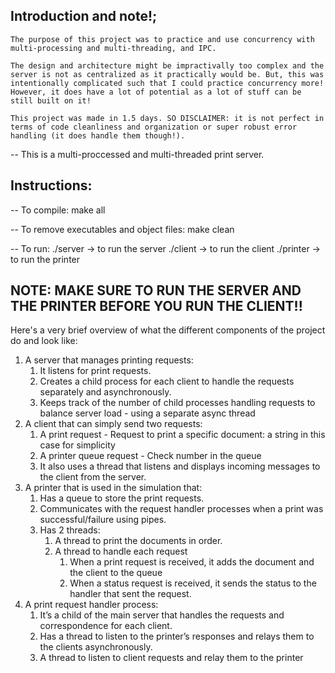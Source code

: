 ## Introduction and note!;
    The purpose of this project was to practice and use concurrency with multi-processing and multi-threading, and IPC.
    
    The design and architecture might be impractivally too complex and the server is not as centralized as it practically would be. But, this was intentionally complicated such that I could practice concurrency more! However, it does have a lot of potential as a lot of stuff can be still built on it!

    This project was made in 1.5 days. SO DISCLAIMER: it is not perfect in terms of code cleanliness and organization or super robust error handling (it does handle them though!). 

-- This is a multi-proccessed and multi-threaded print server.


## Instructions: 
-- To compile:
    make all

-- To remove executables and object files:
    make clean

-- To run:
    ./server -> to run the server
    ./client -> to run the client
    ./printer -> to run the printer


## NOTE: MAKE SURE TO RUN THE SERVER AND THE PRINTER BEFORE YOU RUN THE CLIENT!!

Here's a very brief overview of what the different components of the project do and look like:


1. A server that manages printing requests:
    1. It listens for print requests.
    2. Creates a child process for each client to handle the requests separately and asynchronously.
    3. Keeps track of the number of child processes handling requests to balance server load - using a separate async thread
2. A client that can simply send two requests:
    1. A print request - Request to print a specific document: a string in this case for simplicity
    2. A printer queue request - Check number in the queue
    3. It also uses a thread that listens and displays incoming messages to the client from the server.
3. A printer that is used in the simulation that:
    1. Has a queue to store the print requests.
    2. Communicates with the request handler processes when a print was successful/failure using pipes.
    3. Has 2 threads: 
        1. A thread to print the documents in order.
        2. A thread to handle each request
            1. When a print request is received, it adds the document and the client to the queue
            2. When a status request is received, it sends the status to the handler that sent the request.
4. A print request handler process:
    1. It’s a child of the main server that handles the requests and correspondence for each client.
    2. Has a thread to listen to the printer’s responses and relays them to the clients asynchronously.
    3. A thread to listen to client requests and relay them to the printer
